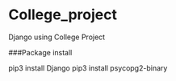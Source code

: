 # College_project
Django using College Project


###Package install

pip3 install Django
pip3 install psycopg2-binary

